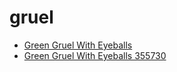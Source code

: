 # gruel

 * [Green Gruel With Eyeballs](../../index/g/green-gruel-with-eyeballs-355730.json)
 * [Green Gruel With Eyeballs 355730](../../index/g/green-gruel-with-eyeballs-355730.json)
